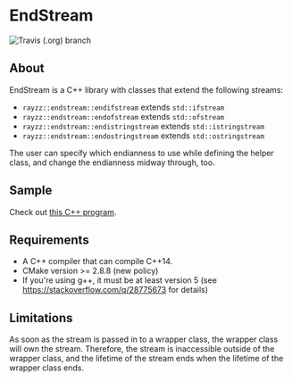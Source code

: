 # EndStream

![Travis (.org) branch](https://img.shields.io/travis/rzhao271/endstream/master)

## About

EndStream is a C++ library with classes that extend the following streams:

- `rayzz::endstream::endifstream` extends `std::ifstream`
- `rayzz::endstream::endofstream` extends `std::ofstream`
- `rayzz::endstream::endistringstream` extends `std::istringstream`
- `rayzz::endstream::endostringstream` extends `std::ostringstream`

The user can specify which endianness to use while defining the helper class, 
and change the endianness midway through, too.

## Sample

Check out [this C++ program](sample/main.cpp).

## Requirements

- A C++ compiler that can compile C++14.
- CMake version >= 2.8.8 (new policy)
- If you're using g++, it must be at least version 5 (see https://stackoverflow.com/q/28775673 for details)

## Limitations

As soon as the stream is passed in to a wrapper class, the wrapper class will own the stream.
Therefore, the stream is inaccessible outside of the wrapper class, and the lifetime of the stream ends when the lifetime of the wrapper class ends.
